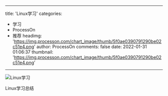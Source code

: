 
---
title: 'Linux学习'
categories: 
 - 学习
 - ProcessOn
 - 推荐
headimg: 'https://img.processon.com/chart_image/thumb/5f0ae0390791290be02c51e4.png'
author: ProcessOn
comments: false
date: 2022-01-31 01:06:37
thumbnail: 'https://img.processon.com/chart_image/thumb/5f0ae0390791290be02c51e4.png'
---

<div>   
<img class="thumb" alt="Linux学习" src="https://img.processon.com/chart_image/thumb/5f0ae0390791290be02c51e4.png" referrerpolicy="no-referrer">
<p>Linux学习总结</p>  
</div>
            